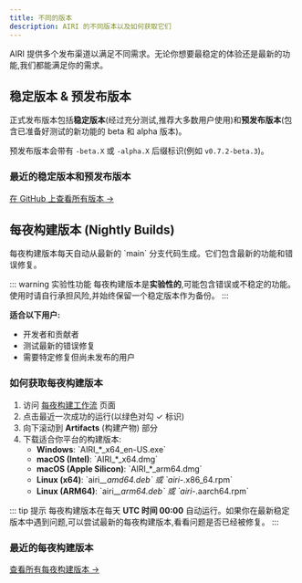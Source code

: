 ```yaml
---
title: 不同的版本
description: AIRI 的不同版本以及如何获取它们
---
```


<script setup>
import ReleaseDownloads from '../../../../../.vitepress/components/ReleaseDownloads.vue'
import ReleasesList from '../../../../../.vitepress/components/ReleasesList.vue'
</script>

AIRI 提供多个发布渠道以满足不同需求。无论你想要最稳定的体验还是最新的功能,我们都能满足你的需求。

## 稳定版本 & 预发布版本

正式发布版本包括**稳定版本**(经过充分测试,推荐大多数用户使用)和**预发布版本**(包含已准备好测试的新功能的 beta 和 alpha 版本)。

预发布版本会带有 `-beta.X` 或 `-alpha.X` 后缀标识(例如 `v0.7.2-beta.3`)。

<ReleaseDownloads />

### 最近的稳定版本和预发布版本

<ReleasesList type="releases" :limit="5" />

[在 GitHub 上查看所有版本 →](https://github.com/moeru-ai/airi/releases)

## 每夜构建版本 (Nightly Builds)

每夜构建版本每天自动从最新的 \`main\` 分支代码生成。它们包含最新的功能和错误修复。

::: warning 实验性功能
每夜构建版本是**实验性的**,可能包含错误或不稳定的功能。使用时请自行承担风险,并始终保留一个稳定版本作为备份。
:::

**适合以下用户:**
- 开发者和贡献者
- 测试最新的错误修复
- 需要特定修复但尚未发布的用户

### 如何获取每夜构建版本

1. 访问 [每夜构建工作流](https://github.com/moeru-ai/airi/actions/workflows/release-tamagotchi.yml) 页面
2. 点击最近一次成功的运行(以绿色对勾 ✓ 标识)
3. 向下滚动到 **Artifacts** (构建产物) 部分
4. 下载适合你平台的构建版本:
   - **Windows**: \`AIRI_*_x64_en-US.exe\`
   - **macOS (Intel)**: \`AIRI_*_x64.dmg\`
   - **macOS (Apple Silicon)**: \`AIRI_*_arm64.dmg\`
   - **Linux (x64)**: \`airi_*_amd64.deb\` 或 \`airi-*.x86_64.rpm\`
   - **Linux (ARM64)**: \`airi_*_arm64.deb\` 或 \`airi-*.aarch64.rpm\`

::: tip 提示
每夜构建版本在每天 **UTC 时间 00:00** 自动运行。如果你在最新稳定版本中遇到问题,可以尝试最新的每夜构建版本,看看问题是否已经被修复。
:::

### 最近的每夜构建版本

<ReleasesList type="nightly-builds" :limit="5" />

[查看所有每夜构建版本 →](https://github.com/moeru-ai/airi/actions/workflows/release-tamagotchi.yml)
